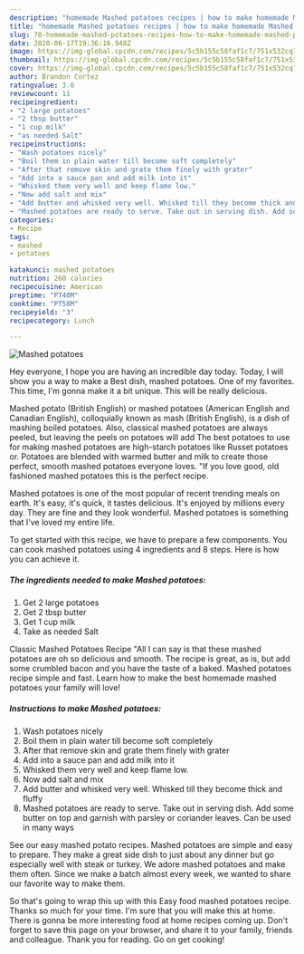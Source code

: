```yaml
---
description: "homemade Mashed potatoes recipes | how to make homemade Mashed potatoes"
title: "homemade Mashed potatoes recipes | how to make homemade Mashed potatoes"
slug: 70-homemade-mashed-potatoes-recipes-how-to-make-homemade-mashed-potatoes
date: 2020-06-17T19:36:16.948Z
image: https://img-global.cpcdn.com/recipes/5c5b155c58faf1c7/751x532cq70/mashed-potatoes-recipe-main-photo.jpg
thumbnail: https://img-global.cpcdn.com/recipes/5c5b155c58faf1c7/751x532cq70/mashed-potatoes-recipe-main-photo.jpg
cover: https://img-global.cpcdn.com/recipes/5c5b155c58faf1c7/751x532cq70/mashed-potatoes-recipe-main-photo.jpg
author: Brandon Cortez
ratingvalue: 3.6
reviewcount: 11
recipeingredient:
- "2 large potatoes"
- "2 tbsp butter"
- "1 cup milk"
- "as needed Salt"
recipeinstructions:
- "Wash potatoes nicely"
- "Boil them in plain water till become soft completely"
- "After that remove skin and grate them finely with grater"
- "Add into a sauce pan and add milk into it"
- "Whisked them very well and keep flame low."
- "Now add salt and mix"
- "Add butter and whisked very well. Whisked till they become thick and fluffy"
- "Mashed potatoes are ready to serve. Take out in serving dish. Add some butter on top and garnish with parsley or coriander leaves. Can be used in many ways"
categories:
- Recipe
tags:
- mashed
- potatoes

katakunci: mashed potatoes 
nutrition: 260 calories
recipecuisine: American
preptime: "PT40M"
cooktime: "PT58M"
recipeyield: "3"
recipecategory: Lunch

---
```



![Mashed potatoes](https://img-global.cpcdn.com/recipes/5c5b155c58faf1c7/751x532cq70/mashed-potatoes-recipe-main-photo.jpg)

Hey everyone, I hope you are having an incredible day today. Today, I will show you a way to make a Best dish, mashed potatoes. One of my favorites. This time, I'm gonna make it a bit unique. This will be really delicious.

Mashed potato (British English) or mashed potatoes (American English and Canadian English), colloquially known as mash (British English), is a dish of mashing boiled potatoes. Also, classical mashed potatoes are always peeled, but leaving the peels on potatoes will add The best potatoes to use for making mashed potatoes are high-starch potatoes like Russet potatoes or. Potatoes are blended with warmed butter and milk to create those perfect, smooth mashed potatoes everyone loves. &#34;If you love good, old fashioned mashed potatoes this is the perfect recipe.

Mashed potatoes is one of the most popular of recent trending meals on earth. It's easy, it's quick, it tastes delicious. It's enjoyed by millions every day. They are fine and they look wonderful. Mashed potatoes is something that I've loved my entire life.


To get started with this recipe, we have to prepare a few components. You can cook mashed potatoes using 4 ingredients and 8 steps. Here is how you can achieve it.

<!--inarticleads1-->

##### The ingredients needed to make Mashed potatoes:

1. Get 2 large potatoes
1. Get 2 tbsp butter
1. Get 1 cup milk
1. Take as needed Salt


Classic Mashed Potatoes Recipe &#34;All I can say is that these mashed potatoes are oh so delicious and smooth. The recipe is great, as is, but add some crumbled bacon and you have the taste of a baked. Mashed potatoes recipe simple and fast. Learn how to make the best homemade mashed potatoes your family will love! 

<!--inarticleads2-->

##### Instructions to make Mashed potatoes:

1. Wash potatoes nicely
1. Boil them in plain water till become soft completely
1. After that remove skin and grate them finely with grater
1. Add into a sauce pan and add milk into it
1. Whisked them very well and keep flame low.
1. Now add salt and mix
1. Add butter and whisked very well. Whisked till they become thick and fluffy
1. Mashed potatoes are ready to serve. Take out in serving dish. Add some butter on top and garnish with parsley or coriander leaves. Can be used in many ways


See our easy mashed potato recipes. Mashed potatoes are simple and easy to prepare. They make a great side dish to just about any dinner but go especially well with steak or turkey. We adore mashed potatoes and make them often. Since we make a batch almost every week, we wanted to share our favorite way to make them. 

So that's going to wrap this up with this Easy food mashed potatoes recipe. Thanks so much for your time. I'm sure that you will make this at home. There is gonna be more interesting food at home recipes coming up. Don't forget to save this page on your browser, and share it to your family, friends and colleague. Thank you for reading. Go on get cooking!
